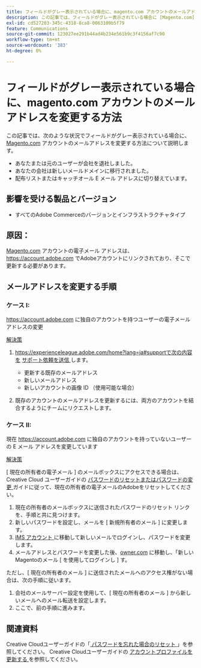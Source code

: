 ```yaml
---
title: フィールドがグレー表示されている場合に、magento.com アカウントのメールアドレスを変更する方法
description: この記事では、フィールドがグレー表示されている場合に [Magento.com] （https://account.magento.com） アカウントのメールアドレスを変更する方法について説明します。
exl-id: cd527203-345c-4318-8ca8-0063109b5f79
feature: Communications
source-git-commit: 123027ee291b44ad4b234e561b9c3f4156af7c90
workflow-type: tm+mt
source-wordcount: '383'
ht-degree: 0%

---
```


# フィールドがグレー表示されている場合に、magento.com アカウントのメールアドレスを変更する方法

この記事では、次のような状況でフィールドがグレー表示されている場合に、[Magento.com](https://account.magento.com) アカウントのメールアドレスを変更する方法について説明します。

* あなたまたは元のユーザーが会社を退社しました。
* あなたの会社は新しいメールドメインに移行されました。
* 配布リストまたはキャッチオール E メール アドレスに切り替えています。

## 影響を受ける製品とバージョン

* すべてのAdobe Commerceのバージョンとインフラストラクチャタイプ

## 原因：

[Magento.com](https://account.magento.com) アカウントの電子メール アドレスは、<https://account.adobe.com> でAdobeアカウントにリンクされており、そこで更新する必要があります。

## メールアドレスを変更する手順

### ケース I:

<https://account.adobe.com> に独自のアカウントを持つユーザーの電子メールアドレスの変更

<u> 解決策 </u>

1. https://experienceleague.adobe.com/home?lang=ja#supportで次の内容を [ サポート依頼を送信 ](https://experienceleague.adobe.com/home?lang=ja#support) します。

   * 更新する既存のメールアドレス
   * 新しいメールアドレス
   * 新しいアカウントの画像 ID （使用可能な場合）

1. 既存のアカウントのメールアドレスを更新するには、両方のアカウントを結合するようにチームにリクエストします。

### ケース II:

現在 <https://account.adobe.com> に独自のアカウントを持っていないユーザーの E メール アドレスを変更しています

<u> 解決策 </u>

[ 現在の所有者の電子メール ] のメールボックスにアクセスできる場合は、Creative Cloud ユーザーガイドの [ パスワードのリセットまたはパスワードの変更 ](https://helpx.adobe.com/jp/manage-account/using/change-or-reset-password.html) ガイドに従って、現在の所有者の電子メールのAdobeをリセットしてください。

1. 現在の所有者のメールボックスに送信されたパスワードのリセット リンクを、手順と共に見つけます。
1. 新しいパスワードを設定し、メールを [ 新規所有者のメール ] に変更します。
1. [IMS アカウント ](https://account.adobe.com/) に移動して新しいメールでログインし、パスワードを変更します。
1. メールアドレスとパスワードを変更した後、[owner.com](https://account.magento.com) に移動し、「新しいMagentoのメール [ を使用してログインし ] す。

ただし、[ 現在の所有者のメール ] に送信されたメールへのアクセス権がない場合は、次の手順に従います。

1. 会社のメールサーバー設定を使用して、[ 現在の所有者のメール ] から新しいメールへのメール転送を設定します。
1. ここで、前の手順に進みます。

## 関連資料

Creative Cloudユーザーガイドの「[ パスワードを忘れた場合のリセット ](https://helpx.adobe.com/jp/manage-account/using/change-or-reset-password.html)」を参照してください。
Creative Cloudユーザーガイドの [ アカウントプロファイルを更新する ](https://helpx.adobe.com/jp/manage-account/using/edit-adobe-account-personal-profile.html) を参照してください。
